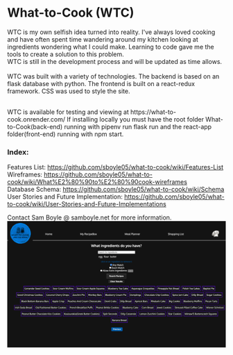# What-to-Cook (WTC)

WTC is my own selfish idea turned into reality. I've always loved cooking
and have often spent time wandering around my kitchen looking at ingredients wondering what I could make. Learning to code gave me the tools to create a solution to this problem.
<br>
WTC is still in the development process and will be updated as time allows.
<br>
<br>
WTC was built with a variety of technologies.
The backend is based on an flask database with python.
The frontend is built on a react-redux framework. CSS was used to style the site.

<br>
WTC is available for testing and viewing at
https://what-to-cook.onrender.com/
If installing locally you must have the root folder What-to-Cook(back-end) running with pipenv run flask run and the react-app folder(front-end) running with npm start.

<br>

### Index: <br>
Features List: https://github.com/sboyle05/what-to-cook/wiki/Features-List <br>
Wireframes: https://github.com/sboyle05/what-to-cook/wiki/What%E2%80%90to%E2%80%90cook-wireframes <br>
Database Schema: https://github.com/sboyle05/what-to-cook/wiki/Schema <br>
User Stories and Future Implementation: https://github.com/sboyle05/what-to-cook/wiki/User-Stories-and-Future-Implementations

Contact Sam Boyle @ samboyle.net for more information.
![image desc](./react-app/src/assets/Screenshot%202023-09-27%20at%202.00.27%20PM.png)
